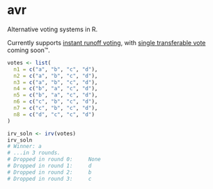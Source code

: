 # avr
Alternative voting systems in R.

Currently supports [instant runoff voting](https://en.wikipedia.org/wiki/Instant-runoff_voting), with [single transferable vote](https://en.wikipedia.org/wiki/Single_transferable_vote) coming soon™.

```R
votes <- list(
  n1 = c("a", "b", "c", "d"),
  n2 = c("a", "b", "c", "d"),
  n3 = c("a", "b", "c", "d"),
  n4 = c("b", "a", "c", "d"),
  n5 = c("b", "a", "c", "d"),
  n6 = c("c", "b", "c", "d"),
  n7 = c("c", "b", "c", "d"),
  n8 = c("d", "c", "c", "d")
)

irv_soln <- irv(votes)
irv_soln
# Winner: a
# ...in 3 rounds.
# Dropped in round 0:     None
# Dropped in round 1:     d
# Dropped in round 2:     b
# Dropped in round 3:     c
```
